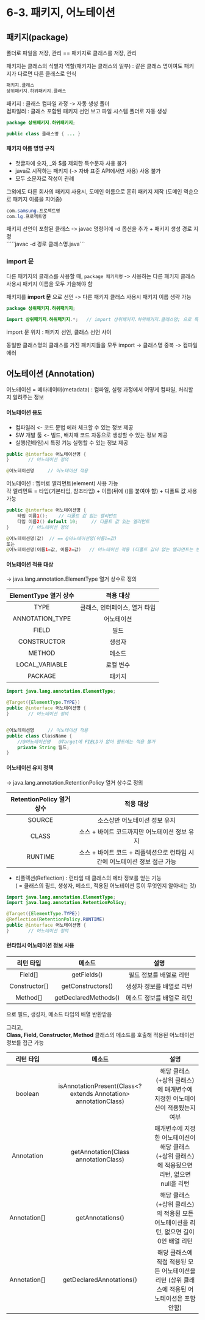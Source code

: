# 6-3. 패키지, 어노테이션

## 패키지(package)

폴더로 파일을 저장, 관리 == 패키지로 클래스를 저장, 관리  

패키지는 클래스의 식별자 역할(패키지는 클래스의 일부) : 같은 클래스 명이여도 패키지가 다르면 다른 클래스로 인식
```java
패키지.클래스
상위패키지.하위패키지.클래스
```

패키지 : 클래스 컴파일 과정 -> 자동 생성 폴더  
컴파일러 : 클래스 포함된 패키지 선언 보고 파일 시스템 폴더로 자동 생성  
```java
package 상위패키지.하위패키지;

public class 클래스명 { ... }
```
#### 패키지 이름 명명 규칙
- 첫글자에 숫자, _와 $를 제외한 특수문자 사용 불가
- java로 시작하는 패키지 (-> 자바 표준 API에서만 사용) 사용 불가
- 모두 소문자로 작성이 관례

그외에도 다른 회사의 패키지 사용시, 도메인 이름으로 흔히 패키지 제작 (도메인 역순으로 패키지 이름을 지어줌)
```java
com.samsung.프로젝트명
com.lg.프로젝트명
```

패키지 선언이 포함된 클래스 -> javac 명령어에 -d 옵션을 추가 + 패키지 생성 경로 지정  
`````javac -d 경로 클래스명.java```

### import 문

다른 패키지의 클래스를 사용할 때, ```package 패키지명``` 
-> 사용하는 다른 패키지 클래스 사용시 패키지 이름을 모두 기술해야 함

패키지를 **import 문** 으로 선언 -> 다른 패키지 클래스 사용시 패키지 이름 생략 가능

```java
package 상위패키지.하위패키지;

import 상위패키지.하위패키지.*;   // import 상위패키지.하위패키지.클래스명; 으로 특정 클래스만 추가 가능
``` 
import 문 위치 : 패키지 선언, 클래스 선언 사이   

동일한 클래스명의 클래스를 가진 패키지들을 모두 import -> 클래스명 중복 -> 컴파일 에러


## 어노테이션 (Annotation)

어노테이션 = 메타데이터(metadata) : 컴파일, 실행 과정에서 어떻게 컴파일, 처리할 지 알려주는 정보

#### 어노테이션 용도

- 컴파일러 <- 코드 문법 에러 체크할 수 있는 정보 제공
- SW 개발 툴 <- 빌드, 배치때 코드 자동으로 생성할 수 있는 정보 제공
- 실행(런타임)시 특정 기능 실행할 수 있는 정보 제공

```java
public @interface 어노테이션명 {
}       // 어노테이션 정의

@어노테이션명     // 어노테이션 적용
```
어노테이션 : 멤버로 엘리먼트(element) 사용 가능  
각 엘리먼트 = 타입(기본타입, 참조타입) + 이름(뒤에 ()를 붙여야 함) + 디폴트 값 사용 가능
```java
public @interface 어노테이션명 {
    타입 이름1();    // 디폴트 값 없는 엘리먼트
    타입 이름2() default 10;     // 디폴트 값 있는 엘리먼트
}       // 어노테이션 정의

@어노테이션명(값)  // == @어노테이션명(이름1=값)
또는
@어노테이션명(이름1=값, 이름2=값)   // 어노테이션 적용 (디폴트 값이 없는 엘리먼트는 반드시 값을 기술)
```

#### 어노테이션 적용 대상 
-> java.lang.annotation.ElementType 열거 상수로 정의

ElementType 열거 상수|적용 대상
:---:|:---:
TYPE|클래스, 인터페이스, 열거 타입
ANNOTATION_TYPE|어노테이션
FIELD|필드
CONSTRUCTOR|생성자
METHOD|메소드
LOCAL_VARIABLE|로컬 변수
PACKAGE|패키지

```java
import java.lang.annotation.ElementType;

@Target({ElementType.TYPE})
public @interface 어노테이션명 {
}       // 어노테이션 정의


@어노테이션명     // 어노테이션 적용
public class ClassName {
    //@어노테이션명   @Target에 FIELD가 없어 필드에는 적용 불가
    private String 필드;  
}
```

#### 어노테이션 유지 정책
-> java.lang.annotation.RetentionPolicy 열거 상수로 정의

RetentionPolicy 열거 상수|적용 대상
:---:|:---:
SOURCE|소스상만 어노테이션 정보 유지
CLASS|소스 + 바이트 코드까지만 어노테이션 정보 유지
RUNTIME|소스 + 바이트 코드 + 리플렉션으로 런타임 시간에 어노테이션 정보 접근 가능

- 리플렉션(Reflection) : 런타임 때 클래스의 메타 정보를 얻는 기능  
( = 클래스의 필드, 생성자, 메소드, 적용된 어노테이션 등이 무엇인지 알아내는 것)

```java
import java.lang.annotation.ElementType;
import java.lang.annotation.RetentionPolicy;

@Target({ElementType.TYPE})
@Reflection(RetentionPolicy.RUNTIME)
public @interface 어노테이션명 {
}       // 어노테이션 정의
```

#### 런타임시 어노테이션 정보 사용

리턴 타입|메소드|설명
:---:|:---:|:---:
Field[]|getFields()|필드 정보를 배열로 리턴
Constructor[]|getConstructors()|생성자 정보를 배열로 리턴
Method[]|getDeclaredMethods()|메소드 정보를 배열로 리턴

으로 필드, 생성자, 메소드 타입의 배열 반환받음

그리고,  
**Class, Field, Constructor, Method** 클래스의 메소드를 호출해 적용된 어노테이션 정보를 접근 가능

리턴 타입|메소드|설명
:---:|:---:|:---:
boolean|isAnnotationPresent(Class<? extends Annotation> annotationClass)|해당 클래스(+상위 클래스)에 매개변수에 지정한 어노테이션이 적용됬는지 여부
Annotation|getAnnotation(Class<T> annotationClass)|매개변수에 지정한 어노테이션이 해당 클래스(+상위 클래스)에 적용됬으면 리턴, 없으면 null을 리턴
Annotation[]|getAnnotations()|해당 클래스(+상위 클래스)의 적용된 모든 어노테이션을 리턴, 없으면 길이 0인 배열 리턴
Annotation[]|getDeclaredAnnotations()|해당 클래스에 직접 적용된 모든 어노테이션을 리턴 (상위 클래스에 적용된 어노테이션은 포함 안함) 
